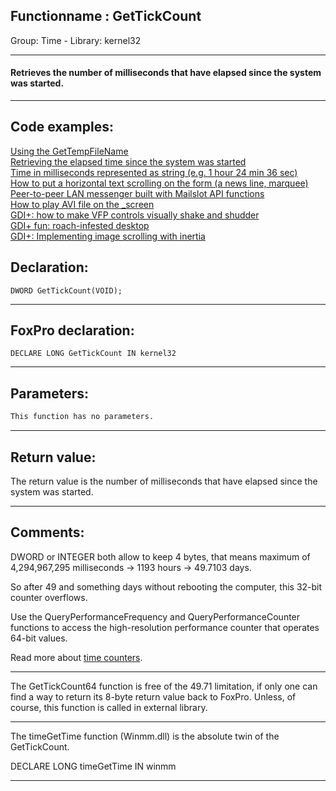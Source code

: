 <link rel="stylesheet" type="text/css" href="../../css/win32api.css">  
<link rel="stylesheet" href="https://cdnjs.cloudflare.com/ajax/libs/font-awesome/4.7.0/css/font-awesome.min.css">

## Functionname : GetTickCount
Group: Time - Library: kernel32    
***  


#### Retrieves the number of milliseconds that have elapsed since the system was started.
***  


## Code examples:
[Using the GetTempFileName](../../samples/sample_016.md)  
[Retrieving the elapsed time since the system was started](../../samples/sample_066.md)  
[Time in milliseconds represented as string (e.g. 1 hour 24 min 36 sec)](../../samples/sample_105.md)  
[How to put a horizontal text scrolling on the form (a news line, marquee)](../../samples/sample_352.md)  
[Peer-to-peer LAN messenger built with Mailslot API functions](../../samples/sample_410.md)  
[How to play AVI file on the _screen](../../samples/sample_430.md)  
[GDI+: how to make VFP controls visually shake and shudder](../../samples/sample_526.md)  
[GDI+ fun: roach-infested desktop](../../samples/sample_548.md)  
[GDI+: Implementing image scrolling with inertia](../../samples/sample_595.md)  

## Declaration:
```foxpro  
DWORD GetTickCount(VOID);  
```  
***  


## FoxPro declaration:
```foxpro  
DECLARE LONG GetTickCount IN kernel32  
```  
***  


## Parameters:
```txt  
This function has no parameters.  
```  
***  


## Return value:
The return value is the number of milliseconds that have elapsed since the system was started.  
***  


## Comments:
DWORD or INTEGER both allow to keep 4 bytes, that means maximum of 4,294,967,295 milliseconds -> 1193 hours -> 49.7103 days.   
  
So after 49 and something days without rebooting the computer, this 32-bit counter overflows.  
  
Use the QueryPerformanceFrequency and QueryPerformanceCounter functions to access the high-resolution performance counter that operates 64-bit values.  
  
Read more about <a href="http://cs-www.bu.edu/groups/realtime/SRMS-NT/event_scheduling.htm">time counters</a>.  
  
* * *  
The GetTickCount64 function is free of the 49.71 limitation, if only one can find a way to return its 8-byte return value back to FoxPro. Unless, of course, this function is called in external library.  
  
* * *  
The timeGetTime function (Winmm.dll) is the absolute twin of the GetTickCount.  
<div class="precode">DECLARE LONG timeGetTime IN winmm</div>  
  
***  

